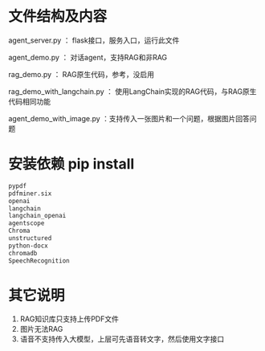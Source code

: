 

# 文件结构及内容

agent_server.py ： flask接口，服务入口，运行此文件

agent_demo.py ： 对话agent，支持RAG和非RAG

rag_demo.py ： RAG原生代码，参考，没启用

rag_demo_with_langchain.py ： 使用LangChain实现的RAG代码，与RAG原生代码相同功能

agent_demo_with_image.py ：支持传入一张图片和一个问题，根据图片回答问题

# 安装依赖 pip install 

```bash
pypdf 
pdfminer.six
openai
langchain
langchain_openai
agentscope
Chroma
unstructured
python-docx
chromadb
SpeechRecognition
```

# 其它说明

1. RAG知识库只支持上传PDF文件
2. 图片无法RAG
3. 语音不支持传入大模型，上层可先语音转文字，然后使用文字接口